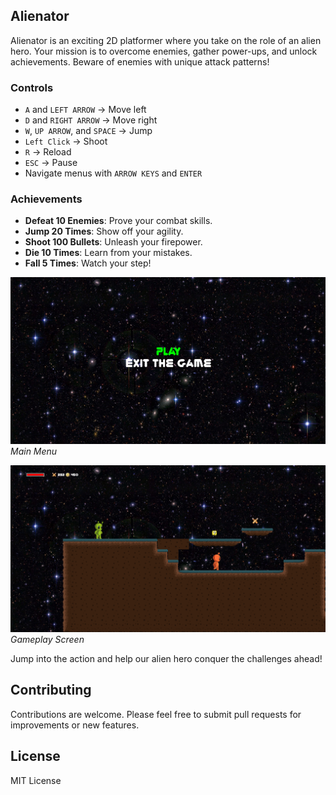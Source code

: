 ## Alienator

Alienator is an exciting 2D platformer where you take on the role of an alien hero. Your mission is to overcome enemies, gather power-ups, and unlock achievements. Beware of enemies with unique attack patterns!

### Controls
- `A` and `LEFT ARROW` -> Move left
- `D` and `RIGHT ARROW` -> Move right
- `W`, `UP ARROW`, and `SPACE` -> Jump
- `Left Click` -> Shoot
- `R` -> Reload
- `ESC` -> Pause
- Navigate menus with `ARROW KEYS` and `ENTER`

### Achievements
- **Defeat 10 Enemies**: Prove your combat skills.
- **Jump 20 Times**: Show off your agility.
- **Shoot 100 Bullets**: Unleash your firepower.
- **Die 10 Times**: Learn from your mistakes.
- **Fall 5 Times**: Watch your step!

![Menu](Assets/Images/Menu.png)
*Main Menu*

![Game](Assets/Images/Game.png)
*Gameplay Screen*

Jump into the action and help our alien hero conquer the challenges ahead!

## Contributing

Contributions are welcome. Please feel free to submit pull requests for improvements or new features.

## License

MIT License
